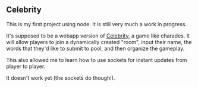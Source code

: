 ## Celebrity

This is my first project using node. It is still very much a work in progress. 

It's supposed to be a webapp version of [Celebrity](https://en.wikipedia.org/wiki/Celebrity_(game)), a game like charades. It will allow players to join a dynamically created "room", input their name, the words that they'd like to submit to pool, and then organize the gameplay.

This also allowed me to learn how to use sockets for instant updates from player to player.

It doesn't work yet (the sockets do though!).
